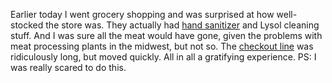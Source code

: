 Earlier today I went grocery shopping and was surprised at how well-stocked the store was. They actually had <a href="http://scripting.com/images/2020/04/30/handSanitizer.png">hand sanitizer</a> and Lysol cleaning stuff. And I was sure all the meat would have gone, given the problems with meat processing plants in the midwest, but not so. The <a href="http://scripting.com/images/2020/04/30/checkoutLine.png">checkout line</a> was ridiculously long, but moved quickly. All in all a gratifying experience. PS: I was really scared to do this. 
